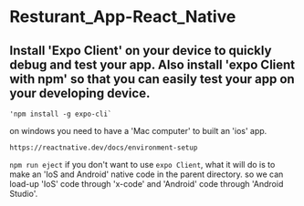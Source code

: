 # Resturant_App-React_Native

## Install 'Expo Client' on your device to quickly debug and test your app. Also install 'expo Client with npm' so that you can easily test your app on your developing device.
    'npm install -g expo-cli`

on windows you need to have a 'Mac computer' to built an 'ios' app.
   
   ```
   https://reactnative.dev/docs/environment-setup
   ```

`npm run eject` if you don't want to use `expo Client`, what it will do is to make an 'IoS and Android' native code in the parent directory. so we can load-up 'IoS' code through 'x-code'  and 'Android' code through 'Android Studio'.

